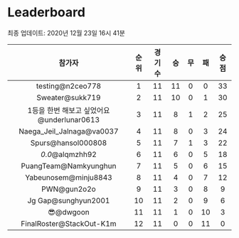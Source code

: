 # Leaderboard
최종 업데이트: 2020년 12월 23일 16시 41분




| 참가자 | 순위 | 경기수 | 승 | 무 | 패 | 승점 |
|:---:|:---:|:---:|:---:|:---:|:---:|:---:|
| testing@n2ceo778 | 1 | 11 | 11 | 0 | 0 | 33 |
| Sweater@sukk719 | 2 | 11 | 10 | 0 | 1 | 30 |
| 1등을 한번 해보고 싶었어요@underlunar0613 | 3 | 11 | 8 | 1 | 2 | 25 |
| Naega_Jeil_Jalnaga@va0037 | 4 | 11 | 8 | 0 | 3 | 24 |
| Spurs@hansol000808 | 5 | 11 | 7 | 1 | 3 | 22 |
| _0.0_@alqmzhh92 | 6 | 11 | 6 | 0 | 5 | 18 |
| PuangTeam@Namkyunghun | 7 | 11 | 5 | 0 | 6 | 15 |
| Yabeunosem@minju8843 | 8 | 11 | 4 | 0 | 7 | 12 |
| PWN@gun2o2o | 9 | 11 | 3 | 0 | 8 | 9 |
| Jg Gap@sunghyun2001 | 10 | 11 | 2 | 0 | 9 | 6 |
| 😎@dwgoon | 11 | 11 | 1 | 0 | 10 | 3 |
| FinalRoster@StackOut-K1m | 12 | 11 | 0 | 0 | 11 | 0 |